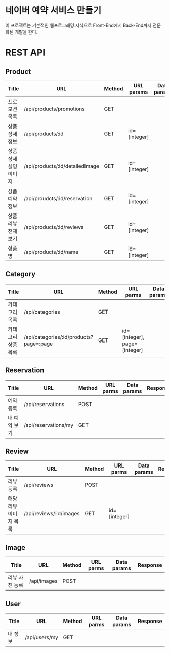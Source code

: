 # 네이버 예약 서비스 만들기
이 프로젝트는 기본적인 웹프로그래밍 지식으로 Front-End에서 Back-End까지 전문화된 개발을 한다.

# REST API
## Product
| Title                 | URL                             | Method | URL params   | Data params | Response |
|-----------------------|---------------------------------|--------|--------------|-------------|----------|
| 프로모션 목록         | /api/products/promotions        | GET    |              |             |          |
| 상품 상세 정보        | /api/products/:id               | GET    | id=[integer] |             |          |
| 상품 상세 설명 이미지 | /api/products/:id/detailedImage | GET    | id=[integer] |             |          |
| 상품 예약 정보        | /api/proudcts/:id/reservation   | GET    | id=[integer] |             |          |
| 상품 리뷰 전체 보기   | /api/products/:id/reviews       | GET    | id=[integer] |             |          |
| 상품명                | /api/products/:id/name          | GET    | id=[integer] |             |          |  

## Category  
 | Title              | URL                                     | Method | URL parms                    |  Data params | Response |
 |--------------------|-----------------------------------------|--------|------------------------------|--------------|----------|
 | 카테고리 목록      | /api/categories                         | GET    |                              |              |          |
 | 카테고리 상품 목록 | /api/categories/:id/products?page=:page | GET    | id=[integer], page=[integer] |              |          |  

## Reservation
| Title        | URL                  | Method | URL parms |  Data params | Response |
|--------------|----------------------|--------|-----------|--------------|----------|
| 예약 등록    | /api/reservations    | POST   |           |              |          |
| 내 예약 보기 | /api/reservations/my | GET    |           |              |          |  


## Review
| Title                 | URL                     | Method | URL parms    |  Data params | Response |
|-----------------------|-------------------------|--------|--------------|--------------|----------|
| 리뷰 등록             | /api/reviews            | POST   |              |              |          |
| 해당 리뷰 이미지 목록 | /api/reviews/:id/images | GET    | id=[integer] |              |          |


## Image
| Title          | URL         | Method | URL parms |  Data params | Response |
|----------------|-------------|--------|-----------|--------------|----------|
| 리뷰 사진 등록 | /api/images | POST   |           |              |          |


## User
| Title   | URL           | Method | URL parms |  Data params | Response |
|---------|---------------|--------|-----------|--------------|----------|
| 내 정보 | /api/users/my | GET    |           |              |          | |
